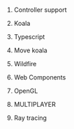 # 

1. Controller support
1. Koala
1. Typescript
1. Move koala

1. Wildfire

1. Web Components

1. OpenGL

1. MULTIPLAYER

1. Ray tracing